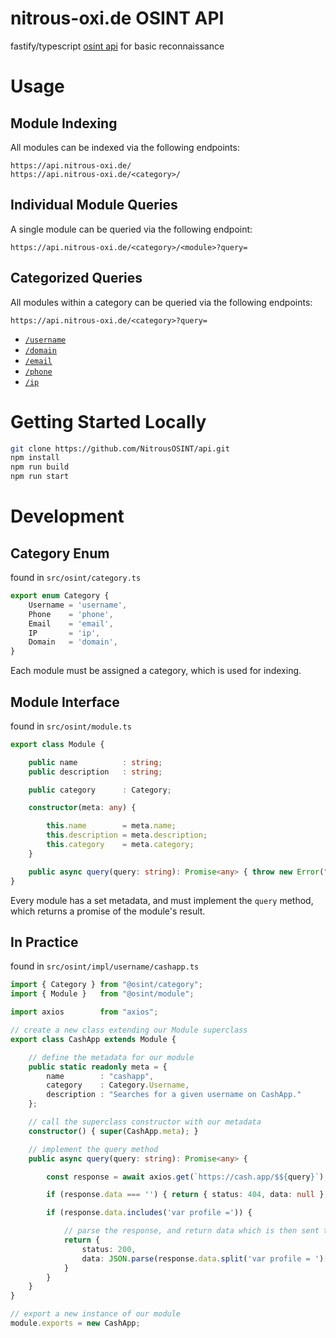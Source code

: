 # nitrous-oxi.de OSINT API
fastify/typescript [osint api](https://api.nitrous-oxi.de/) for basic reconnaissance

# Usage

## Module Indexing

All modules can be indexed via the following endpoints:

`https://api.nitrous-oxi.de/`  
`https://api.nitrous-oxi.de/<category>/`

## Individual Module Queries

A single module can be queried via the following endpoint:

`https://api.nitrous-oxi.de/<category>/<module>?query=`

## Categorized Queries

All modules within a category can be queried via the following endpoints:

`https://api.nitrous-oxi.de/<category>?query=`

- [`/username`](https://api.nitrous-oxi.de/username)
- [`/domain`](https://api.nitrous-oxi.de/domain)
- [`/email`](https://api.nitrous-oxi.de/email)
- [`/phone`](https://api.nitrous-oxi.de/phone)
- [`/ip`](https://api.nitrous-oxi.de/ip)

# Getting Started Locally
```bash
git clone https://github.com/NitrousOSINT/api.git
npm install
npm run build
npm run start
```
# Development

## Category Enum

found in `src/osint/category.ts`  

```typescript
export enum Category {
    Username = 'username',
    Phone    = 'phone',
    Email    = 'email',
    IP       = 'ip',
    Domain   = 'domain',
}
```

Each module must be assigned a category, which is used for indexing.

## Module Interface

found in `src/osint/module.ts`  

```typescript
export class Module {

    public name          : string;
    public description   : string;

    public category      : Category;

    constructor(meta: any) {

        this.name        = meta.name;
        this.description = meta.description;
        this.category    = meta.category;
    }

    public async query(query: string): Promise<any> { throw new Error("Method not implemented."); }
}
```

Every module has a set metadata, and must implement the `query` method, which returns a promise of the module's result.

## In Practice

found in `src/osint/impl/username/cashapp.ts`  

```typescript
import { Category } from "@osint/category";
import { Module }   from "@osint/module";

import axios        from "axios";

// create a new class extending our Module superclass
export class CashApp extends Module {

    // define the metadata for our module
    public static readonly meta = {
        name        : "cashapp",
        category    : Category.Username,
        description : "Searches for a given username on CashApp."
    };

    // call the superclass constructor with our metadata
    constructor() { super(CashApp.meta); }

    // implement the query method
    public async query(query: string): Promise<any> {

        const response = await axios.get(`https://cash.app/$${query}`);

        if (response.data === '') { return { status: 404, data: null }; }

        if (response.data.includes('var profile =')) {

            // parse the response, and return data which is then sent to the client
            return {
                status: 200,
                data: JSON.parse(response.data.split('var profile = ')[1].split(';')[0])
            }
        }
    }
}

// export a new instance of our module
module.exports = new CashApp;
```
